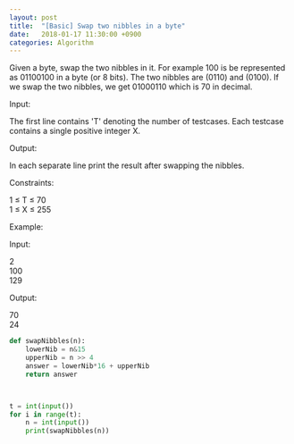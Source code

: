 ```yaml
---
layout: post
title:  "[Basic] Swap two nibbles in a byte"
date:   2018-01-17 11:30:00 +0900
categories: Algorithm
---
```


Given a byte, swap the two nibbles in it. For example 100 is be represented as 01100100 in a byte (or 8 bits). The two nibbles are (0110) and (0100). If we swap the two nibbles, we get 01000110 which is 70 in decimal.

Input:

The first line contains 'T' denoting the number of testcases. Each testcase contains a single positive integer X.


Output:

In each separate line print the result after swapping the nibbles.


Constraints:

1 ≤ T ≤ 70<br>
1 ≤ X ≤ 255


Example:

Input:

2<br>
100<br>
129<br>

Output:

70<br>
24<br>


```python
def swapNibbles(n):
    lowerNib = n&15
    upperNib = n >> 4
    answer = lowerNib*16 + upperNib
    return answer



t = int(input())
for i in range(t):
    n = int(input())
    print(swapNibbles(n))
```
